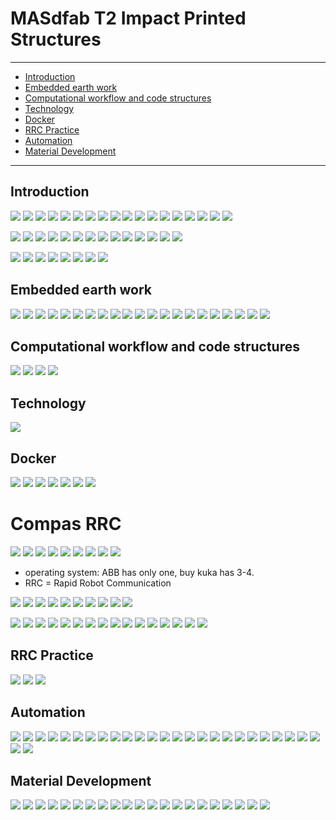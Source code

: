 # MASdfab T2 Impact Printed Structures

----
- [Introduction](#introduction)
- [Embedded earth work](#embedded-earth-work)
- [Computational workflow and code structures](#computational-workflow-and-code-structures)
- [Technology](#technology)
- [Docker](#docker)
- [RRC Practice](#rrc-practice)
- [Automation](#automation)
- [Material Development](#material-development)

----

## Introduction
![](14_MASdfab_T2_ImpactPrintedStructures/14_MASdfab_T2_ImpactPrintedStructures_2023-01-03-10-18-34.png)
![](14_MASdfab_T2_ImpactPrintedStructures/14_MASdfab_T2_ImpactPrintedStructures_2023-01-03-10-20-48.png)
![](14_MASdfab_T2_ImpactPrintedStructures/14_MASdfab_T2_ImpactPrintedStructures_2023-01-03-10-22-00.png)
![](14_MASdfab_T2_ImpactPrintedStructures/14_MASdfab_T2_ImpactPrintedStructures_2023-01-03-10-22-26.png)
![](14_MASdfab_T2_ImpactPrintedStructures/14_MASdfab_T2_ImpactPrintedStructures_2023-01-03-10-24-02.png)
![](14_MASdfab_T2_ImpactPrintedStructures/14_MASdfab_T2_ImpactPrintedStructures_2023-01-03-10-28-25.png)
![](14_MASdfab_T2_ImpactPrintedStructures/14_MASdfab_T2_ImpactPrintedStructures_2023-01-03-10-30-37.png)
![](14_MASdfab_T2_ImpactPrintedStructures/14_MASdfab_T2_ImpactPrintedStructures_2023-01-03-10-35-15.png)
![](14_MASdfab_T2_ImpactPrintedStructures/14_MASdfab_T2_ImpactPrintedStructures_2023-01-03-10-36-16.png)
![](14_MASdfab_T2_ImpactPrintedStructures/14_MASdfab_T2_ImpactPrintedStructures_2023-01-03-10-36-42.png)
![](14_MASdfab_T2_ImpactPrintedStructures/14_MASdfab_T2_ImpactPrintedStructures_2023-01-03-10-39-38.png)
![](14_MASdfab_T2_ImpactPrintedStructures/14_MASdfab_T2_ImpactPrintedStructures_2023-01-03-10-40-12.png)
![](14_MASdfab_T2_ImpactPrintedStructures/14_MASdfab_T2_ImpactPrintedStructures_2023-01-03-10-41-00.png)
![](14_MASdfab_T2_ImpactPrintedStructures/14_MASdfab_T2_ImpactPrintedStructures_2023-01-03-10-42-05.png)
![](14_MASdfab_T2_ImpactPrintedStructures/14_MASdfab_T2_ImpactPrintedStructures_2023-01-03-10-43-25.png)
![](14_MASdfab_T2_ImpactPrintedStructures/14_MASdfab_T2_ImpactPrintedStructures_2023-01-03-10-44-40.png)
![](14_MASdfab_T2_ImpactPrintedStructures/14_MASdfab_T2_ImpactPrintedStructures_2023-01-03-10-45-06.png)
![](14_MASdfab_T2_ImpactPrintedStructures/14_MASdfab_T2_ImpactPrintedStructures_2023-01-03-10-47-28.png)

![](14_MASdfab_T2_ImpactPrintedStructures/14_MASdfab_T2_ImpactPrintedStructures_2023-01-03-10-52-15.png)
![](14_MASdfab_T2_ImpactPrintedStructures/14_MASdfab_T2_ImpactPrintedStructures_2023-01-03-10-52-40.png)
![](14_MASdfab_T2_ImpactPrintedStructures/14_MASdfab_T2_ImpactPrintedStructures_2023-01-03-10-53-06.png)
![](14_MASdfab_T2_ImpactPrintedStructures/14_MASdfab_T2_ImpactPrintedStructures_2023-01-03-10-53-58.png)
![](14_MASdfab_T2_ImpactPrintedStructures/14_MASdfab_T2_ImpactPrintedStructures_2023-01-03-10-54-53.png)
![](14_MASdfab_T2_ImpactPrintedStructures/14_MASdfab_T2_ImpactPrintedStructures_2023-01-03-10-56-37.png)
![](14_MASdfab_T2_ImpactPrintedStructures/14_MASdfab_T2_ImpactPrintedStructures_2023-01-03-10-57-53.png)
![](14_MASdfab_T2_ImpactPrintedStructures/14_MASdfab_T2_ImpactPrintedStructures_2023-01-03-10-58-28.png)
![](14_MASdfab_T2_ImpactPrintedStructures/14_MASdfab_T2_ImpactPrintedStructures_2023-01-03-10-59-17.png)
![](14_MASdfab_T2_ImpactPrintedStructures/14_MASdfab_T2_ImpactPrintedStructures_2023-01-03-10-59-51.png)
![](14_MASdfab_T2_ImpactPrintedStructures/14_MASdfab_T2_ImpactPrintedStructures_2023-01-03-10-59-59.png)
![](14_MASdfab_T2_ImpactPrintedStructures/14_MASdfab_T2_ImpactPrintedStructures_2023-01-03-11-00-30.png)
![](14_MASdfab_T2_ImpactPrintedStructures/14_MASdfab_T2_ImpactPrintedStructures_2023-01-03-11-01-08.png)
![](14_MASdfab_T2_ImpactPrintedStructures/14_MASdfab_T2_ImpactPrintedStructures_2023-01-03-11-01-25.png)

![](14_MASdfab_T2_ImpactPrintedStructures/14_MASdfab_T2_ImpactPrintedStructures_2023-01-03-11-10-11.png)
![](14_MASdfab_T2_ImpactPrintedStructures/14_MASdfab_T2_ImpactPrintedStructures_2023-01-03-11-13-34.png)
![](14_MASdfab_T2_ImpactPrintedStructures/14_MASdfab_T2_ImpactPrintedStructures_2023-01-03-11-17-48.png)
![](14_MASdfab_T2_ImpactPrintedStructures/14_MASdfab_T2_ImpactPrintedStructures_2023-01-03-11-18-03.png)
![](14_MASdfab_T2_ImpactPrintedStructures/14_MASdfab_T2_ImpactPrintedStructures_2023-01-03-11-21-15.png)
![](14_MASdfab_T2_ImpactPrintedStructures/14_MASdfab_T2_ImpactPrintedStructures_2023-01-03-11-22-16.png)
![](14_MASdfab_T2_ImpactPrintedStructures/14_MASdfab_T2_ImpactPrintedStructures_2023-01-03-11-23-54.png)
![](14_MASdfab_T2_ImpactPrintedStructures/14_MASdfab_T2_ImpactPrintedStructures_2023-01-03-11-26-23.png)


## Embedded earth work
![](14_MASdfab_T2_ImpactPrintedStructures/14_MASdfab_T2_ImpactPrintedStructures_2023-01-04-09-09-08.png)
![](14_MASdfab_T2_ImpactPrintedStructures/14_MASdfab_T2_ImpactPrintedStructures_2023-01-04-09-13-00.png)
![](14_MASdfab_T2_ImpactPrintedStructures/14_MASdfab_T2_ImpactPrintedStructures_2023-01-04-09-15-44.png)
![](14_MASdfab_T2_ImpactPrintedStructures/14_MASdfab_T2_ImpactPrintedStructures_2023-01-04-09-16-27.png)
![](14_MASdfab_T2_ImpactPrintedStructures/14_MASdfab_T2_ImpactPrintedStructures_2023-01-04-09-18-29.png)
![](14_MASdfab_T2_ImpactPrintedStructures/14_MASdfab_T2_ImpactPrintedStructures_2023-01-04-09-18-58.png)
![](14_MASdfab_T2_ImpactPrintedStructures/14_MASdfab_T2_ImpactPrintedStructures_2023-01-04-09-19-08.png)
![](14_MASdfab_T2_ImpactPrintedStructures/14_MASdfab_T2_ImpactPrintedStructures_2023-01-04-09-19-38.png)
![](14_MASdfab_T2_ImpactPrintedStructures/14_MASdfab_T2_ImpactPrintedStructures_2023-01-04-09-20-02.png)
![](14_MASdfab_T2_ImpactPrintedStructures/14_MASdfab_T2_ImpactPrintedStructures_2023-01-04-09-20-59.png)
![](14_MASdfab_T2_ImpactPrintedStructures/14_MASdfab_T2_ImpactPrintedStructures_2023-01-04-09-21-59.png)
![](14_MASdfab_T2_ImpactPrintedStructures/14_MASdfab_T2_ImpactPrintedStructures_2023-01-04-09-23-55.png)
![](14_MASdfab_T2_ImpactPrintedStructures/14_MASdfab_T2_ImpactPrintedStructures_2023-01-04-09-24-32.png)
![](14_MASdfab_T2_ImpactPrintedStructures/14_MASdfab_T2_ImpactPrintedStructures_2023-01-04-09-24-56.png)
![](14_MASdfab_T2_ImpactPrintedStructures/14_MASdfab_T2_ImpactPrintedStructures_2023-01-04-09-25-58.png)
![](14_MASdfab_T2_ImpactPrintedStructures/14_MASdfab_T2_ImpactPrintedStructures_2023-01-04-09-26-11.png)
![](14_MASdfab_T2_ImpactPrintedStructures/14_MASdfab_T2_ImpactPrintedStructures_2023-01-04-09-27-39.png)
![](14_MASdfab_T2_ImpactPrintedStructures/14_MASdfab_T2_ImpactPrintedStructures_2023-01-04-09-28-41.png)
![](14_MASdfab_T2_ImpactPrintedStructures/14_MASdfab_T2_ImpactPrintedStructures_2023-01-04-09-32-52.png)
![](14_MASdfab_T2_ImpactPrintedStructures/14_MASdfab_T2_ImpactPrintedStructures_2023-01-04-09-36-19.png)
![](14_MASdfab_T2_ImpactPrintedStructures/14_MASdfab_T2_ImpactPrintedStructures_2023-01-04-09-37-22.png)


## Computational workflow and code structures
![](14_MASdfab_T2_ImpactPrintedStructures/14_MASdfab_T2_ImpactPrintedStructures_2023-01-04-10-26-10.png)
![](14_MASdfab_T2_ImpactPrintedStructures/14_MASdfab_T2_ImpactPrintedStructures_2023-01-04-10-26-18.png)
![](14_MASdfab_T2_ImpactPrintedStructures/14_MASdfab_T2_ImpactPrintedStructures_2023-01-04-10-27-19.png)
![](14_MASdfab_T2_ImpactPrintedStructures/14_MASdfab_T2_ImpactPrintedStructures_2023-01-04-10-27-58.png)

## Technology
![](14_MASdfab_T2_ImpactPrintedStructures/14_MASdfab_T2_ImpactPrintedStructures_2023-01-04-10-40-36.png)

## Docker
![](14_MASdfab_T2_ImpactPrintedStructures/14_MASdfab_T2_ImpactPrintedStructures_2023-01-05-10-48-23.png)
![](14_MASdfab_T2_ImpactPrintedStructures/14_MASdfab_T2_ImpactPrintedStructures_2023-01-05-10-49-05.png)
![](14_MASdfab_T2_ImpactPrintedStructures/14_MASdfab_T2_ImpactPrintedStructures_2023-01-05-10-51-59.png)
![](14_MASdfab_T2_ImpactPrintedStructures/14_MASdfab_T2_ImpactPrintedStructures_2023-01-05-10-53-13.png)
![](14_MASdfab_T2_ImpactPrintedStructures/14_MASdfab_T2_ImpactPrintedStructures_2023-01-05-10-56-22.png)
![](14_MASdfab_T2_ImpactPrintedStructures/14_MASdfab_T2_ImpactPrintedStructures_2023-01-05-11-07-23.png)
![](14_MASdfab_T2_ImpactPrintedStructures/14_MASdfab_T2_ImpactPrintedStructures_2023-01-05-12-03-44.png)

# Compas RRC
![](14_MASdfab_T2_ImpactPrintedStructures/14_MASdfab_T2_ImpactPrintedStructures_2023-01-09-13-40-39.png)
![](14_MASdfab_T2_ImpactPrintedStructures/14_MASdfab_T2_ImpactPrintedStructures_2023-01-09-13-44-06.png)
![](14_MASdfab_T2_ImpactPrintedStructures/14_MASdfab_T2_ImpactPrintedStructures_2023-01-09-13-45-00.png)
![](14_MASdfab_T2_ImpactPrintedStructures/14_MASdfab_T2_ImpactPrintedStructures_2023-01-09-13-48-54.png)
![](14_MASdfab_T2_ImpactPrintedStructures/14_MASdfab_T2_ImpactPrintedStructures_2023-01-09-13-51-04.png)
![](14_MASdfab_T2_ImpactPrintedStructures/14_MASdfab_T2_ImpactPrintedStructures_2023-01-09-13-55-51.png)
![](14_MASdfab_T2_ImpactPrintedStructures/14_MASdfab_T2_ImpactPrintedStructures_2023-01-09-14-01-11.png)
![](14_MASdfab_T2_ImpactPrintedStructures/14_MASdfab_T2_ImpactPrintedStructures_2023-01-09-14-03-38.png)
![](14_MASdfab_T2_ImpactPrintedStructures/14_MASdfab_T2_ImpactPrintedStructures_2023-01-09-14-05-13.png)

 - operating system: ABB has only one, buy kuka has 3-4.
 - RRC = Rapid Robot Communication

![](14_MASdfab_T2_ImpactPrintedStructures/14_MASdfab_T2_ImpactPrintedStructures_2023-01-09-14-07-41.png)
![](14_MASdfab_T2_ImpactPrintedStructures/14_MASdfab_T2_ImpactPrintedStructures_2023-01-09-14-11-22.png)
![](14_MASdfab_T2_ImpactPrintedStructures/14_MASdfab_T2_ImpactPrintedStructures_2023-01-09-14-11-29.png)
![](14_MASdfab_T2_ImpactPrintedStructures/14_MASdfab_T2_ImpactPrintedStructures_2023-01-09-14-15-28.png)
![](14_MASdfab_T2_ImpactPrintedStructures/14_MASdfab_T2_ImpactPrintedStructures_2023-01-09-14-17-21.png)
![](14_MASdfab_T2_ImpactPrintedStructures/14_MASdfab_T2_ImpactPrintedStructures_2023-01-09-14-22-33.png)
![](14_MASdfab_T2_ImpactPrintedStructures/14_MASdfab_T2_ImpactPrintedStructures_2023-01-09-14-23-43.png)
![](14_MASdfab_T2_ImpactPrintedStructures/14_MASdfab_T2_ImpactPrintedStructures_2023-01-09-14-26-48.png)
![](14_MASdfab_T2_ImpactPrintedStructures/14_MASdfab_T2_ImpactPrintedStructures_2023-01-09-14-28-33.png)
![](14_MASdfab_T2_ImpactPrintedStructures/14_MASdfab_T2_ImpactPrintedStructures_2023-01-09-14-29-03.png)

![](14_MASdfab_T2_ImpactPrintedStructures/14_MASdfab_T2_ImpactPrintedStructures_2023-01-09-14-33-58.png)
![](14_MASdfab_T2_ImpactPrintedStructures/14_MASdfab_T2_ImpactPrintedStructures_2023-01-09-14-34-20.png)
![](14_MASdfab_T2_ImpactPrintedStructures/14_MASdfab_T2_ImpactPrintedStructures_2023-01-09-14-36-55.png)
![](14_MASdfab_T2_ImpactPrintedStructures/14_MASdfab_T2_ImpactPrintedStructures_2023-01-09-14-38-39.png)
![](14_MASdfab_T2_ImpactPrintedStructures/14_MASdfab_T2_ImpactPrintedStructures_2023-01-09-14-47-35.png)
![](14_MASdfab_T2_ImpactPrintedStructures/14_MASdfab_T2_ImpactPrintedStructures_2023-01-09-14-52-28.png)
![](14_MASdfab_T2_ImpactPrintedStructures/14_MASdfab_T2_ImpactPrintedStructures_2023-01-09-14-53-17.png)
![](14_MASdfab_T2_ImpactPrintedStructures/14_MASdfab_T2_ImpactPrintedStructures_2023-01-09-14-53-49.png)
![](14_MASdfab_T2_ImpactPrintedStructures/14_MASdfab_T2_ImpactPrintedStructures_2023-01-09-14-54-42.png)
![](14_MASdfab_T2_ImpactPrintedStructures/14_MASdfab_T2_ImpactPrintedStructures_2023-01-09-14-56-40.png)
![](14_MASdfab_T2_ImpactPrintedStructures/14_MASdfab_T2_ImpactPrintedStructures_2023-01-09-15-03-32.png)
![](14_MASdfab_T2_ImpactPrintedStructures/14_MASdfab_T2_ImpactPrintedStructures_2023-01-09-15-03-43.png)
![](14_MASdfab_T2_ImpactPrintedStructures/14_MASdfab_T2_ImpactPrintedStructures_2023-01-09-15-04-22.png)
![](14_MASdfab_T2_ImpactPrintedStructures/14_MASdfab_T2_ImpactPrintedStructures_2023-01-09-15-04-34.png)
![](14_MASdfab_T2_ImpactPrintedStructures/14_MASdfab_T2_ImpactPrintedStructures_2023-01-09-15-05-15.png)
![](14_MASdfab_T2_ImpactPrintedStructures/14_MASdfab_T2_ImpactPrintedStructures_2023-01-09-15-23-28.png)


## RRC Practice
![](14_MASdfab_T2_ImpactPrintedStructures/14_MASdfab_T2_ImpactPrintedStructures_2023-01-09-15-37-19.png)
![](14_MASdfab_T2_ImpactPrintedStructures/14_MASdfab_T2_ImpactPrintedStructures_2023-01-09-15-39-08.png)
![](14_MASdfab_T2_ImpactPrintedStructures/14_MASdfab_T2_ImpactPrintedStructures_2023-01-09-15-44-53.png)

## Automation

![](14_MASdfab_T2_ImpactPrintedStructures/14_MASdfab_T2_ImpactPrintedStructures_2023-01-09-16-04-43.png)
![](14_MASdfab_T2_ImpactPrintedStructures/14_MASdfab_T2_ImpactPrintedStructures_2023-01-09-16-04-56.png)
![](14_MASdfab_T2_ImpactPrintedStructures/14_MASdfab_T2_ImpactPrintedStructures_2023-01-09-16-05-29.png)
![](14_MASdfab_T2_ImpactPrintedStructures/14_MASdfab_T2_ImpactPrintedStructures_2023-01-09-16-06-52.png)
![](14_MASdfab_T2_ImpactPrintedStructures/14_MASdfab_T2_ImpactPrintedStructures_2023-01-09-16-15-47.png)
![](14_MASdfab_T2_ImpactPrintedStructures/14_MASdfab_T2_ImpactPrintedStructures_2023-01-09-16-24-13.png)
![](14_MASdfab_T2_ImpactPrintedStructures/14_MASdfab_T2_ImpactPrintedStructures_2023-01-09-16-24-33.png)
![](14_MASdfab_T2_ImpactPrintedStructures/14_MASdfab_T2_ImpactPrintedStructures_2023-01-09-16-27-00.png)
![](14_MASdfab_T2_ImpactPrintedStructures/14_MASdfab_T2_ImpactPrintedStructures_2023-01-09-16-27-55.png)
![](14_MASdfab_T2_ImpactPrintedStructures/14_MASdfab_T2_ImpactPrintedStructures_2023-01-09-16-32-46.png)
![](14_MASdfab_T2_ImpactPrintedStructures/14_MASdfab_T2_ImpactPrintedStructures_2023-01-09-16-34-03.png)
![](14_MASdfab_T2_ImpactPrintedStructures/14_MASdfab_T2_ImpactPrintedStructures_2023-01-09-16-35-36.png)
![](14_MASdfab_T2_ImpactPrintedStructures/14_MASdfab_T2_ImpactPrintedStructures_2023-01-09-16-37-52.png)
![](14_MASdfab_T2_ImpactPrintedStructures/14_MASdfab_T2_ImpactPrintedStructures_2023-01-09-16-40-13.png)
![](14_MASdfab_T2_ImpactPrintedStructures/14_MASdfab_T2_ImpactPrintedStructures_2023-01-09-16-40-24.png)
![](14_MASdfab_T2_ImpactPrintedStructures/14_MASdfab_T2_ImpactPrintedStructures_2023-01-09-16-45-11.png)
![](14_MASdfab_T2_ImpactPrintedStructures/14_MASdfab_T2_ImpactPrintedStructures_2023-01-09-16-45-18.png)
![](14_MASdfab_T2_ImpactPrintedStructures/14_MASdfab_T2_ImpactPrintedStructures_2023-01-09-16-46-10.png)
![](14_MASdfab_T2_ImpactPrintedStructures/2023-01-01-09-16-47-53.jpg)
![](14_MASdfab_T2_ImpactPrintedStructures/14_MASdfab_T2_ImpactPrintedStructures_2023-01-09-16-48-22.png)
![](14_MASdfab_T2_ImpactPrintedStructures/14_MASdfab_T2_ImpactPrintedStructures_2023-01-09-16-49-29.png)
![](14_MASdfab_T2_ImpactPrintedStructures/14_MASdfab_T2_ImpactPrintedStructures_2023-01-09-16-50-49.png)
![](14_MASdfab_T2_ImpactPrintedStructures/14_MASdfab_T2_ImpactPrintedStructures_2023-01-09-16-51-32.png)
![](14_MASdfab_T2_ImpactPrintedStructures/14_MASdfab_T2_ImpactPrintedStructures_2023-01-09-16-51-48.png)
![](14_MASdfab_T2_ImpactPrintedStructures/14_MASdfab_T2_ImpactPrintedStructures_2023-01-09-16-54-10.png)
![](14_MASdfab_T2_ImpactPrintedStructures/14_MASdfab_T2_ImpactPrintedStructures_2023-01-09-16-57-11.png)
![](14_MASdfab_T2_ImpactPrintedStructures/14_MASdfab_T2_ImpactPrintedStructures_2023-01-09-16-57-59.png)


## Material Development
![](14_MASdfab_T2_ImpactPrintedStructures/14_MASdfab_T2_ImpactPrintedStructures_2023-01-09-17-21-03.png)
![](14_MASdfab_T2_ImpactPrintedStructures/14_MASdfab_T2_ImpactPrintedStructures_2023-01-09-17-22-33.png)
![](14_MASdfab_T2_ImpactPrintedStructures/14_MASdfab_T2_ImpactPrintedStructures_2023-01-09-17-23-48.png)
![](14_MASdfab_T2_ImpactPrintedStructures/14_MASdfab_T2_ImpactPrintedStructures_2023-01-09-17-24-09.png)
![](14_MASdfab_T2_ImpactPrintedStructures/14_MASdfab_T2_ImpactPrintedStructures_2023-01-09-17-31-36.png)
![](14_MASdfab_T2_ImpactPrintedStructures/14_MASdfab_T2_ImpactPrintedStructures_2023-01-09-17-32-28.png)
![](14_MASdfab_T2_ImpactPrintedStructures/14_MASdfab_T2_ImpactPrintedStructures_2023-01-09-17-32-59.png)
![](14_MASdfab_T2_ImpactPrintedStructures/14_MASdfab_T2_ImpactPrintedStructures_2023-01-09-17-33-37.png)
![](14_MASdfab_T2_ImpactPrintedStructures/14_MASdfab_T2_ImpactPrintedStructures_2023-01-09-17-33-56.png)
![](14_MASdfab_T2_ImpactPrintedStructures/14_MASdfab_T2_ImpactPrintedStructures_2023-01-09-17-34-03.png)
![](14_MASdfab_T2_ImpactPrintedStructures/14_MASdfab_T2_ImpactPrintedStructures_2023-01-09-17-34-29.png)
![](14_MASdfab_T2_ImpactPrintedStructures/14_MASdfab_T2_ImpactPrintedStructures_2023-01-09-17-34-41.png)
![](14_MASdfab_T2_ImpactPrintedStructures/14_MASdfab_T2_ImpactPrintedStructures_2023-01-09-17-36-18.png)
![](14_MASdfab_T2_ImpactPrintedStructures/14_MASdfab_T2_ImpactPrintedStructures_2023-01-09-17-43-44.png)
![](14_MASdfab_T2_ImpactPrintedStructures/14_MASdfab_T2_ImpactPrintedStructures_2023-01-09-17-46-14.png)
![](14_MASdfab_T2_ImpactPrintedStructures/14_MASdfab_T2_ImpactPrintedStructures_2023-01-09-17-46-48.png)
![](14_MASdfab_T2_ImpactPrintedStructures/14_MASdfab_T2_ImpactPrintedStructures_2023-01-09-17-53-39.png)
![](14_MASdfab_T2_ImpactPrintedStructures/14_MASdfab_T2_ImpactPrintedStructures_2023-01-09-17-55-38.png)
![](14_MASdfab_T2_ImpactPrintedStructures/14_MASdfab_T2_ImpactPrintedStructures_2023-01-09-17-57-13.png)
![](14_MASdfab_T2_ImpactPrintedStructures/14_MASdfab_T2_ImpactPrintedStructures_2023-01-09-17-58-37.png)
![](14_MASdfab_T2_ImpactPrintedStructures/14_MASdfab_T2_ImpactPrintedStructures_2023-01-09-17-59-34.png)



